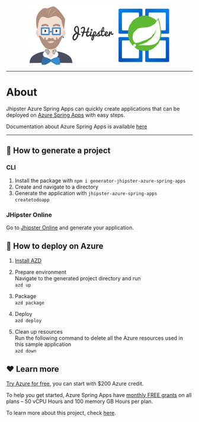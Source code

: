 <div align="center">
    <a href="https://start.jhipster.tech/generate-azure-application">
        <img width="380" height="160" src="https://raw.githubusercontent.com/Azure/generator-jhipster-azure-spring-apps/main/jhipster-asa-logo.png">
    </a>
</div>

---

# About

Jhipster Azure Spring Apps can quickly create applications that can be deployed on [Azure Spring Apps](https://azure.microsoft.com/en-au/products/spring-apps/) with easy steps.

Documentation about Azure Spring Apps is available [here](https://learn.microsoft.com/en-us/azure/spring-apps/overview)

---

## 🚀 How to generate a project
### CLI
1. Install the package with `npm i generator-jhipster-azure-spring-apps`
1. Create and navigate to a directory
1. Generate the application with `jhipster-azure-spring-apps createtodoapp`

### JHipster Online
Go to [Jhipster Online](https://start.jhipster.tech/generate-azure-application) and generate your application.

## 🎉 How to deploy on Azure
1. [Install AZD](https://learn.microsoft.com/en-us/azure/developer/azure-developer-cli/install-azd?tabs=winget-windows%2Cbrew-mac%2Cscript-linux&pivots=os-windows)
1. Prepare environment
</br> Navigate to the generated project directory and run
</br>`azd up`
1. Package
</br> `azd package`
1. Deploy
</br> `azd deploy`

1. Clean up resources
</br> Run the following command to delete all the Azure resources used in this sample application
 </br>`azd down`

## ❤️ Learn more
[Try Azure for free](https://azure.microsoft.com/en-us/products/spring-apps/#overview), you can start with $200 Azure credit.

To help you get started, Azure Spring Apps have [monthly FREE grants](https://techcommunity.microsoft.com/t5/apps-on-azure-blog/price-reduction-azure-spring-apps-does-more-costs-less/ba-p/3614058) on all plans – 50 vCPU Hours and 100 memory GB Hours per plan.

To learn more about this project, check [here](https://learn.microsoft.com/azure/spring-apps/quickstart-deploy-web-app?pivots=sc-standard).
